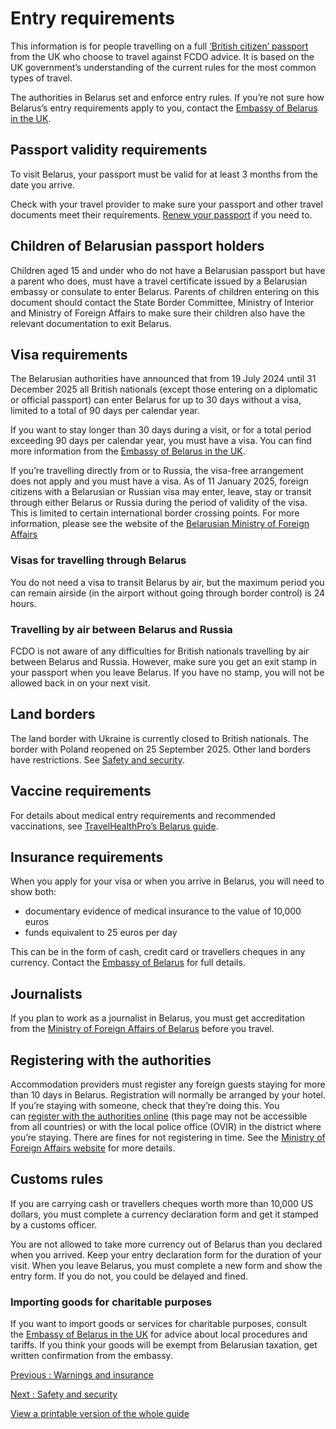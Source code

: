 # Entry requirements

This information is for people travelling on a full [‘British citizen’ passport](https://www.gov.uk/types-of-british-nationality) from the UK who choose to travel against FCDO advice. It is based on the UK government’s understanding of the current rules for the most common types of travel.

The authorities in Belarus set and enforce entry rules. If you’re not sure how Belarus’s entry requirements apply to you, contact the [Embassy of Belarus in the UK](https://uk.mfa.gov.by/en/embassy/address/).

## Passport validity requirements

To visit Belarus, your passport must be valid for at least 3 months from the date you arrive.

Check with your travel provider to make sure your passport and other travel documents meet their requirements. [Renew your passport](https://www.gov.uk/renew-adult-passport/renew) if you need to.

## Children of Belarusian passport holders

Children aged 15 and under who do not have a Belarusian passport but have a parent who does, must have a travel certificate issued by a Belarusian embassy or consulate to enter Belarus. Parents of children entering on this document should contact the State Border Committee, Ministry of Interior and Ministry of Foreign Affairs to make sure their children also have the relevant documentation to exit Belarus.

## Visa requirements

The Belarusian authorities have announced that from 19 July 2024 until 31 December 2025 all British nationals (except those entering on a diplomatic or official passport) can enter Belarus for up to 30 days without a visa, limited to a total of 90 days per calendar year.

If you want to stay longer than 30 days during a visit, or for a total period exceeding 90 days per calendar year, you must have a visa. You can find more information from the [Embassy of Belarus in the UK](https://uk.mfa.gov.by/en/embassy/address/).

If you’re travelling directly from or to Russia, the visa-free arrangement does not apply and you must have a visa. As of 11 January 2025, foreign citizens with a Belarusian or Russian visa may enter, leave, stay or transit through either Belarus or Russia during the period of validity of the visa. This is limited to certain international border crossing points. For more information, please see the website of the [Belarusian Ministry of Foreign Affairs](https://mfa.gov.by/en/press/news_mfa/e90f53f504e4694f.html)

### Visas for travelling through Belarus

You do not need a visa to transit Belarus by air, but the maximum period you can remain airside (in the airport without going through border control) is 24 hours.

### Travelling by air between Belarus and Russia

FCDO is not aware of any difficulties for British nationals travelling by air between Belarus and Russia. However, make sure you get an exit stamp in your passport when you leave Belarus. If you have no stamp, you will not be allowed back in on your next visit.

## Land borders

The land border with Ukraine is currently closed to British nationals. The border with Poland reopened on 25 September 2025. Other land borders have restrictions. See [Safety and security](https://www.gov.uk/foreign-travel-advice/belarus/safety-and-security).

## Vaccine requirements

For details about medical entry requirements and recommended vaccinations, see [TravelHealthPro’s Belarus guide](https://travelhealthpro.org.uk/country/24/belarus#Vaccine_Recommendations).

## Insurance requirements

When you apply for your visa or when you arrive in Belarus, you will need to show both:

* documentary evidence of medical insurance to the value of 10,000 euros
* funds equivalent to 25 euros per day

This can be in the form of cash, credit card or travellers cheques in any currency. Contact the [Embassy of Belarus](https://uk.mfa.gov.by/en/embassy/address/) for full details.

## Journalists

If you plan to work as a journalist in Belarus, you must get accreditation from the [Ministry of Foreign Affairs of Belarus](http://mfa.gov.by/en/press/accreditation/) before you travel.

## Registering with the authorities

Accommodation providers must register any foreign guests staying for more than 10 days in Belarus. Registration will normally be arranged by your hotel. If you’re staying with someone, check that they’re doing this. You can [register with the authorities online](https://portal.gov.by/PortalGovBy) (this page may not be accessible from all countries) or with the local police office (OVIR) in the district where you’re staying. There are fines for not registering in time. See the [Ministry of Foreign Affairs website](https://mfa.gov.by/en/visa/registration/) for more details.

## Customs rules

If you are carrying cash or travellers cheques worth more than 10,000 US dollars, you must complete a currency declaration form and get it stamped by a customs officer.

You are not allowed to take more currency out of Belarus than you declared when you arrived. Keep your entry declaration form for the duration of your visit. When you leave Belarus, you must complete a new form and show the entry form. If you do not, you could be delayed and fined.

### Importing goods for charitable purposes

If you want to import goods or services for charitable purposes, consult the [Embassy of Belarus in the UK](https://uk.mfa.gov.by/en/embassy/address/) for advice about local procedures and tariffs. If you think your goods will be exempt from Belarusian taxation, get written confirmation from the embassy.

[Previous
:
Warnings and insurance](/foreign-travel-advice/belarus)

[Next
:
Safety and security](/foreign-travel-advice/belarus/safety-and-security)

[View a printable version of the whole guide](/foreign-travel-advice/belarus/print)